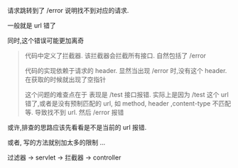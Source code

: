 请求跳转到了 /error 说明找不到对应的请求.

一般就是 url 错了



同时,这个错误可能更加离奇

> 代码中定义了拦截器. 该拦截器会拦截所有接口. 自然包括了 /error
>
> 代码的实现依赖于请求的 header. 显然当出现 /error 时,没有这个 header. 在获取的时候就出现了空指针
>
>  
>
> 这个问题的难查点在于 表现是 /test 接口报错.	实际上是因为 /test 这个 url 错了,或者是没有预制匹配的 url, 如 method, header ,content-type 不匹配等. 导致找不到 url. 然后 /error 报错



或许,排查的思路应该先看看是不是当前的 url 报错.

或者, 写的方法就别加太多的限制 ...







过滤器 -> servlet -> 拦截器 -> controller